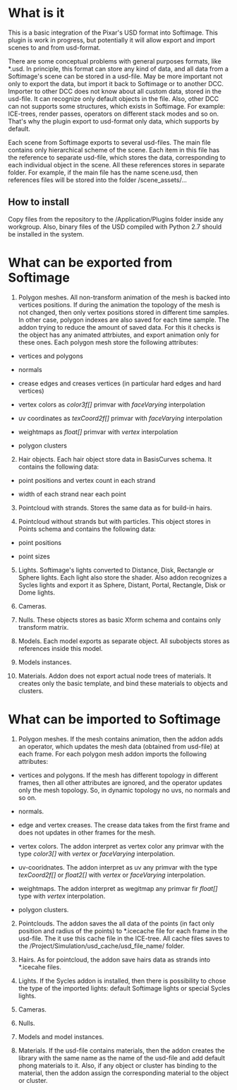 # What is it

This is a basic integration of the Pixar's USD format into Softimage. This plugin is work in progress, but potentially it will allow export and import scenes to and from usd-format. 

There are some conceptual problems with general purposes formats, like *.usd. In principle, this format can store any kind of data, and all data from a Softimage's scene can be stored in a usd-file. May be more important not only to export the data, but import it back to Softimage or to another DCC. Importer to other DCC does not know about all custom data, stored in the usd-file. It can recognize only default objects in the file. Also, other DCC can not supports some structures, which exists in Softimage. For example: ICE-trees, render passes, operators on different stack modes and so on. That's why the plugin export to usd-format only data, which supports by default.

Each scene from Softimage exports to several usd-files. The main file contains only hierarchical scheme of the scene. Each item in this file has the reference to separate usd-file, which stores the data, corresponding to each individual object in the scene. All these references stores in separate folder. For example, if the main file has the name scene.usd, then references files will be stored into the folder /scene_assets/...

## How to install

Copy files from the repository to the /Application/Plugins folder inside any workgroup. Also, binary files of the USD compiled with Python 2.7 should be installed in the system.

# What can be exported from Softimage

1. Polygon meshes. All non-transform animation of the mesh is backed into vertices positions. If during the animation the topology of the mesh is not changed, then only vertex positions stored in different time samples. In other case, polygon indexes are also saved for each time sample. The addon trying to reduce the amount of saved data. For this it checks is the object has any animated attrbiutes, and export animation only for these ones. Each polygon mesh store the following attributes:

- vertices and polygons

- normals

- crease edges and creases vertices (in particular hard edges and hard vertices)

- vertex colors as *color3f[]* primvar with *faceVarying* interpolation

- uv coordinates as *texCoord2f[]* primvar with *faceVarying* interpolation

- weightmaps as *float[]* primvar with *vertex* interpolation

- polygon clusters

2. Hair objects. Each hair object store data in BasisCurves schema. It contains the following data:

- point positions and vertex count in each strand

- width of each strand near each point

3. Pointcloud with strands. Stores the same data as for build-in hairs.

4. Pointcloud without strands but with particles. This object stores in Points schema and contains the following data:

- point positions

- point sizes

5. Lights. Softimage's lights converted to Distance, Disk, Rectangle or Sphere lights. Each light also store the shader. Also addon recognizes a Sycles lights and export it as Sphere, Distant, Portal, Rectangle, Disk or Dome lights.

6. Cameras.

7. Nulls. These objects stores as basic Xform schema and contains only transform matrix.

8. Models. Each model exports as separate object. All subobjects stores as references inside this model.

9. Models instances.

10. Materials. Addon does not export actual node trees of materials. It creates only the basic template, and bind these materials to objects and clusters.


# What can be imported to Softimage

1. Polygon meshes. If the mesh contains animation, then the addon adds an operator, which updates the mesh data (obtained from usd-file) at each frame. For each polygon mesh addon imports the following attributes:

- vertices and polygons. If the mesh has different topology in different frames, then all other attributes are ignored, and the operator updates only the mesh topology. So, in dynamic topology no uvs, no normals and so on.

- normals.

- edge and vertex creases. The crease data takes from the first frame and does not updates in other frames for the mesh.

- vertex colors. The addon interpret as vertex color any primvar with the type *color3[]* with *vertex* or *faceVarying* interpolation.

- uv-cooridnates. The addon interpret as uv any primvar with the type *texCoord2f[]* or *float2[]* with *vertex* or *faceVarying* interpolation.

- weightmaps. The addon interpret as wegitmap any primvar fir *float[]* type with *vertex* interpolation.

- polygon clusters.

2. Pointclouds. The addon saves the all data of the points (in fact only position and radius of the points) to *.icecache file for each frame in the usd-file. The it use this cache file in the ICE-tree. All cache files saves to the /Project/Simulation/usd_cache/usd_file_name/ folder.

3. Hairs. As for pointcloud, the addon save hairs data as strands into *.icecahe files.

4. Lights. If the Sycles addon is installed, then there is possibility to chose the type of the imported lights: default Softimage lights or special Sycles lights.

5. Cameras.

6. Nulls.

7. Models and model instances.

8. Materials. If the usd-file contains materials, then the addon creates the library with the same name as the name of the usd-file and add default phong materials to it. Also, if any object or cluster has binding to the material, then the addon assign the corresponding material to the object or cluster.